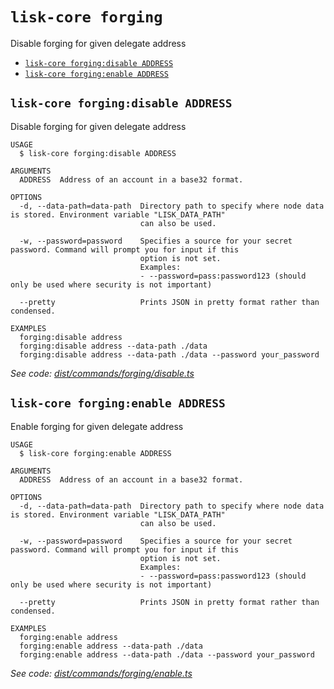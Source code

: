 # `lisk-core forging`

Disable forging for given delegate address

- [`lisk-core forging:disable ADDRESS`](#lisk-core-forgingdisable-address)
- [`lisk-core forging:enable ADDRESS`](#lisk-core-forgingenable-address)

## `lisk-core forging:disable ADDRESS`

Disable forging for given delegate address

```
USAGE
  $ lisk-core forging:disable ADDRESS

ARGUMENTS
  ADDRESS  Address of an account in a base32 format.

OPTIONS
  -d, --data-path=data-path  Directory path to specify where node data is stored. Environment variable "LISK_DATA_PATH"
                             can also be used.

  -w, --password=password    Specifies a source for your secret password. Command will prompt you for input if this
                             option is not set.
                             Examples:
                             - --password=pass:password123 (should only be used where security is not important)

  --pretty                   Prints JSON in pretty format rather than condensed.

EXAMPLES
  forging:disable address
  forging:disable address --data-path ./data
  forging:disable address --data-path ./data --password your_password
```

_See code: [dist/commands/forging/disable.ts](https://github.com/LiskHQ/lisk-core/blob/v3.0.0-debug.2/dist/commands/forging/disable.ts)_

## `lisk-core forging:enable ADDRESS`

Enable forging for given delegate address

```
USAGE
  $ lisk-core forging:enable ADDRESS

ARGUMENTS
  ADDRESS  Address of an account in a base32 format.

OPTIONS
  -d, --data-path=data-path  Directory path to specify where node data is stored. Environment variable "LISK_DATA_PATH"
                             can also be used.

  -w, --password=password    Specifies a source for your secret password. Command will prompt you for input if this
                             option is not set.
                             Examples:
                             - --password=pass:password123 (should only be used where security is not important)

  --pretty                   Prints JSON in pretty format rather than condensed.

EXAMPLES
  forging:enable address
  forging:enable address --data-path ./data
  forging:enable address --data-path ./data --password your_password
```

_See code: [dist/commands/forging/enable.ts](https://github.com/LiskHQ/lisk-core/blob/v3.0.0-debug.2/dist/commands/forging/enable.ts)_
